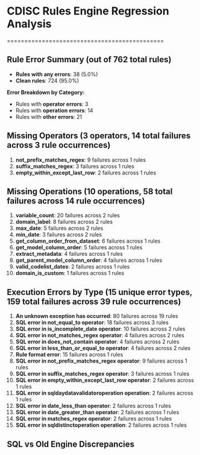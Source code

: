 # CDISC Rules Engine Regression Analysis

=============================================

## Rule Error Summary (out of 762 total rules)

- **Rules with any errors**: 38 (5.0%)
- **Clean rules**: 724 (95.0%)

**Error Breakdown by Category:**

- Rules with **operator errors**: 3
- Rules with **operation errors**: 14
- Rules with **other errors**: 21

## Missing Operators (3 operators, 14 total failures across 3 rule occurrences)

1.  **not_prefix_matches_regex**: 9 failures across 1 rules
2.  **suffix_matches_regex**: 3 failures across 1 rules
3.  **empty_within_except_last_row**: 2 failures across 1 rules

## Missing Operations (10 operations, 58 total failures across 14 rule occurrences)

1.  **variable_count**: 20 failures across 2 rules
2.  **domain_label**: 8 failures across 2 rules
3.  **max_date**: 5 failures across 2 rules
4.  **min_date**: 3 failures across 2 rules
5.  **get_column_order_from_dataset**: 6 failures across 1 rules
6.  **get_model_column_order**: 5 failures across 1 rules
7.  **extract_metadata**: 4 failures across 1 rules
8.  **get_parent_model_column_order**: 4 failures across 1 rules
9.  **valid_codelist_dates**: 2 failures across 1 rules
10. **domain_is_custom**: 1 failures across 1 rules

## Execution Errors by Type (15 unique error types, 159 total failures across 39 rule occurrences)

1.  **An unknown exception has occurred**: 80 failures across 19 rules
2.  **SQL error in not_equal_to operator**: 18 failures across 3 rules
3.  **SQL error in is_incomplete_date operator**: 10 failures across 2 rules
4.  **SQL error in not_matches_regex operator**: 4 failures across 2 rules
5.  **SQL error in does_not_contain operator**: 4 failures across 2 rules
6.  **SQL error in less_than_or_equal_to operator**: 4 failures across 2 rules
7.  **Rule format error**: 15 failures across 1 rules
8.  **SQL error in not_prefix_matches_regex operator**: 9 failures across 1 rules
9.  **SQL error in suffix_matches_regex operator**: 3 failures across 1 rules
10. **SQL error in empty_within_except_last_row operator**: 2 failures across 1 rules
11. **SQL error in sqldaydatavalidatoroperation operation**: 2 failures across 1 rules
12. **SQL error in date_less_than operator**: 2 failures across 1 rules
13. **SQL error in date_greater_than operator**: 2 failures across 1 rules
14. **SQL error in matches_regex operator**: 2 failures across 1 rules
15. **SQL error in sqldistinctoperation operation**: 2 failures across 1 rules

## SQL vs Old Engine Discrepancies
